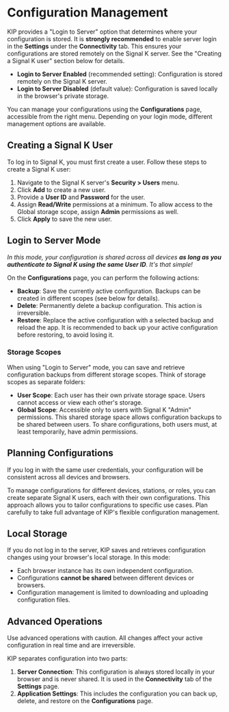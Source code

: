 # Configuration Management

KIP provides a "Login to Server" option that determines where your configuration is stored. It is **strongly recommended** to enable server login in the **Settings** under the **Connectivity** tab. This ensures your configurations are stored remotely on the Signal K server. See the "Creating a Signal K user" section below for details.

- **Login to Server Enabled** (recommended setting): Configuration is stored remotely on the Signal K server.
- **Login to Server Disabled** (default value): Configuration is saved locally in the browser's private storage.

You can manage your configurations using the **Configurations** page, accessible from the right menu. Depending on your login mode, different management options are available.

## Creating a Signal K User

To log in to Signal K, you must first create a user. Follow these steps to create a Signal K user:

1. Navigate to the Signal K server's **Security > Users** menu.
2. Click **Add** to create a new user.
3. Provide a **User ID** and **Password** for the user.
4. Assign **Read/Write** permissions at a minimum. To allow access to the Global storage scope, assign **Admin** permissions as well.
5. Click **Apply** to save the new user.

## Login to Server Mode

*In this mode, your configuration is shared across all devices **as long as you authenticate to Signal K using the same User ID**. It's that simple!*

On the **Configurations** page, you can perform the following actions:

- **Backup**: Save the currently active configuration. Backups can be created in different scopes (see below for details).
- **Delete**: Permanently delete a backup configuration. This action is irreversible.
- **Restore**: Replace the active configuration with a selected backup and reload the app. It is recommended to back up your active configuration before restoring, to avoid losing it.

### Storage Scopes

When using "Login to Server" mode, you can save and retrieve configuration backups from different storage scopes. Think of storage scopes as separate folders:

- **User Scope**: Each user has their own private storage space. Users cannot access or view each other's storage.
- **Global Scope**: Accessible only to users with Signal K "Admin" permissions. This shared storage space allows configuration backups to be shared between users. To share configurations, both users must, at least temporarily, have admin permissions.

## Planning Configurations

If you log in with the same user credentials, your configuration will be consistent across all devices and browsers. 

To manage configurations for different devices, stations, or roles, you can create separate Signal K users, each with their own configurations. This approach allows you to tailor configurations to specific use cases. Plan carefully to take full advantage of KIP's flexible configuration management.

## Local Storage

If you do not log in to the server, KIP saves and retrieves configuration changes using your browser's local storage. In this mode:

- Each browser instance has its own independent configuration.
- Configurations **cannot be shared** between different devices or browsers.
- Configuration management is limited to downloading and uploading configuration files.

## Advanced Operations

Use advanced operations with caution. All changes affect your active configuration in real time and are irreversible.

KIP separates configuration into two parts:
1. **Server Connection**: This configuration is always stored locally in your browser and is never shared. It is used in the **Connectivity** tab of the **Settings** page.
2. **Application Settings**: This includes the configuration you can back up, delete, and restore on the **Configurations** page.

